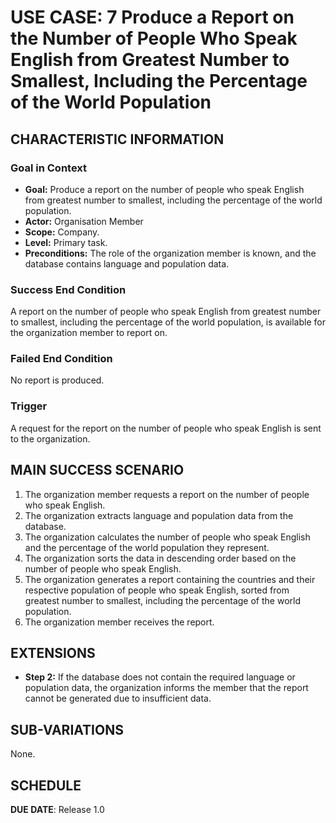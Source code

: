 # USE CASE: 7 Produce a Report on the Number of People Who Speak English from Greatest Number to Smallest, Including the Percentage of the World Population

## CHARACTERISTIC INFORMATION

### Goal in Context

- **Goal:** Produce a report on the number of people who speak English from greatest number to smallest, including the percentage of the world population.
- **Actor:** Organisation Member
- **Scope:** Company.
- **Level:** Primary task.
- **Preconditions:** The role of the organization member is known, and the database contains language and population data.

### Success End Condition

A report on the number of people who speak English from greatest number to smallest, including the percentage of the world population, is available for the organization member to report on.

### Failed End Condition

No report is produced.

### Trigger

A request for the report on the number of people who speak English is sent to the organization.

## MAIN SUCCESS SCENARIO

1. The organization member requests a report on the number of people who speak English.
2. The organization extracts language and population data from the database.
3. The organization calculates the number of people who speak English and the percentage of the world population they represent.
4. The organization sorts the data in descending order based on the number of people who speak English.
5. The organization generates a report containing the countries and their respective population of people who speak English, sorted from greatest number to smallest, including the percentage of the world population.
6. The organization member receives the report.

## EXTENSIONS

- **Step 2:** If the database does not contain the required language or population data, the organization informs the member that the report cannot be generated due to insufficient data.

## SUB-VARIATIONS

None.

## SCHEDULE

**DUE DATE**: Release 1.0
